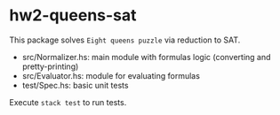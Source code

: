 # hw2-queens-sat

This package solves `Eight queens puzzle` via reduction to SAT.

- src/Normalizer.hs: main module with formulas logic (converting and pretty-printing)
- src/Evaluator.hs:  module for evaluating formulas
- test/Spec.hs: basic unit tests

Execute `stack test` to run tests.
